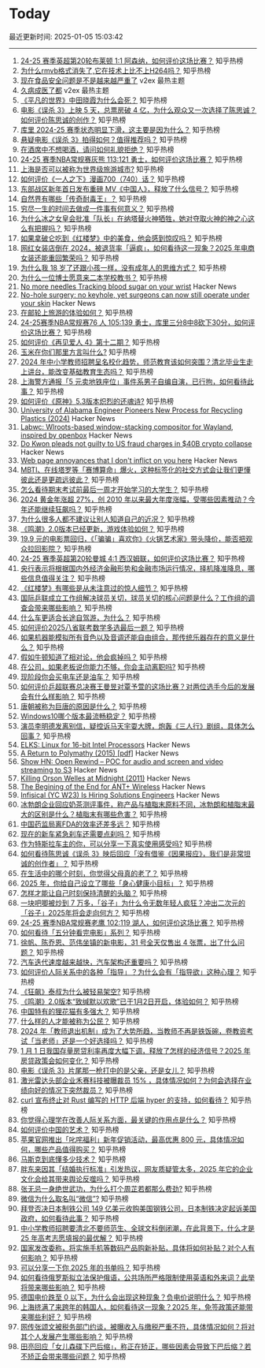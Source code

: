 # Today

最近更新时间: 2025-01-05 15:03:42

--- 
1. [24-25 赛季英超第20轮布莱顿 1:1 阿森纳，如何评价这场比赛？](https://www.zhihu.com/question/8733325099) 知乎热榜
2. [为什么rmvb格式消失了,它在技术上比不上H264吗？](https://www.zhihu.com/question/779011748) 知乎热榜
3. [现在食品安全问题是不是越来越严重了](https://www.v2ex.com/t/1102614) v2ex 最热主题
4. [久病成医了都](https://www.v2ex.com/t/1102611) v2ex 最热主题
5. [《平凡的世界》中田晓霞为什么会死？](https://www.zhihu.com/question/20674700) 知乎热榜
6. [电影《误杀 3》上映 5 天，总票房破 4 亿，为什么观众又一次选择了陈思诚？如何评价陈思诚的创作？](https://www.zhihu.com/question/8366004057) 知乎热榜
7. [库里 2024-25 赛季状态明显下滑，这主要是因为什么？](https://www.zhihu.com/question/8526404489) 知乎热榜
8. [悬疑电影《误杀 3》拍得如何？值得推荐吗？](https://www.zhihu.com/question/8269844740) 知乎热榜
9. [在酒席中不想喝酒，请问如何礼貌拒绝？](https://www.zhihu.com/question/8630806031) 知乎热榜
10. [24-25 赛季NBA常规赛灰熊 113:121 勇士，如何评价这场比赛？](https://www.zhihu.com/question/8758373767) 知乎热榜
11. [上海是否可以被称为世界级旅游城市?](https://www.zhihu.com/question/609863812) 知乎热榜
12. [如何评价《一人之下》漫画700（740）话？](https://www.zhihu.com/question/8553759375) 知乎热榜
13. [东部战区新年首日发布重磅 MV《中国人》，释放了什么信号？](https://www.zhihu.com/question/8426471438) 知乎热榜
14. [自然界有哪些「传奇耐毒王」？](https://www.zhihu.com/question/4493707133) 知乎热榜
15. [穷尽一生的时间去做成一件事有何意义？](https://www.zhihu.com/question/8722625575) 知乎热榜
16. [为什么冰之女皇会批准「队长」在纳塔替火神牺牲，她对夺取火神的神之心这么有把握吗？](https://www.zhihu.com/question/8465703578) 知乎热榜
17. [如果拿破仑吃到《红楼梦》中的美食，他会感到惊叹吗？](https://www.zhihu.com/question/3694288921) 知乎热榜
18. [网红女装店倒在 2024，被退货率「逼疯」，如何看待这一现象？2025 年电商女装还能重回繁荣吗？](https://www.zhihu.com/question/8533458471) 知乎热榜
19. [为什么我 18 岁了还跟小孩一样，没有成年人的思维方式？](https://www.zhihu.com/question/7673025057) 知乎热榜
20. [为什么一位博士愿意来二本学校教书？](https://www.zhihu.com/question/4311509518) 知乎热榜
21. [No more needles Tracking blood sugar on your wrist](https://uwaterloo.ca/news/media/no-more-needles-tracking-blood-sugar-your-wrist) Hacker News
22. [No-hole surgery: no keyhole, yet surgeons can now still operate under your skin](https://www.nibib.nih.gov/news-events/newsroom/getting-under-your-skin-3d-printing-technique-builds-structures-through-tissues) Hacker News
23. [在邮轮上旅游的体验如何？](https://www.zhihu.com/question/643857992) 知乎热榜
24. [24-25赛季NBA常规赛76 人 105:139 勇士，库里三分8中8砍下30分，如何评价这场比赛？](https://www.zhihu.com/question/8586849715) 知乎热榜
25. [如何评价《再见爱人 4》第十二期？](https://www.zhihu.com/question/8511622302) 知乎热榜
26. [玉米在你们那里方言叫什么?](https://www.zhihu.com/question/5404696252) 知乎热榜
27. [2024 年中小学教师招聘呈名校化趋势，师范教育该如何突围？清北毕业生走上讲台，能改变基础教育生态吗？](https://www.zhihu.com/question/8496882841) 知乎热榜
28. [上海警方通报「5 元卖地铁座位」事件系男子自编自演，已行拘，如何看待此事？](https://www.zhihu.com/question/8631842473) 知乎热榜
29. [如何评价《原神》5.3版本炽烈的还魂诗?](https://www.zhihu.com/question/8424732537) 知乎热榜
30. [University of Alabama Engineer Pioneers New Process for Recycling Plastics (2024)](https://news.ua.edu/2024/10/ua-chemical-engineer-plastic-recycling/) Hacker News
31. [Labwc: Wlroots-based window-stacking compositor for Wayland, inspired by openbox](https://labwc.github.io/) Hacker News
32. [Do Kwon pleads not guilty to US fraud charges in $40B crypto collapse](https://www.reuters.com/legal/former-crypto-executive-do-kwon-due-us-court-criminal-fraud-charges-2025-01-02/) Hacker News
33. [Web page annoyances that I don't inflict on you here](http://rachelbythebay.com/w/2025/01/04/cruft/) Hacker News
34. [MBTI、在线塔罗等「赛博算命」爆火，这种标签化的社交方式会让我们更懂彼此还是更疏远彼此？](https://www.zhihu.com/question/6988739258) 知乎热榜
35. [怎么看待期末考试前最后一周才开始学习的大学生？](https://www.zhihu.com/question/8342765707) 知乎热榜
36. [2024 黄金年涨超 27%，创 2010 年以来最大年度涨幅，受哪些因素推动？今年还能继续狂飙吗？](https://www.zhihu.com/question/8412100197) 知乎热榜
37. [为什么很多人都不建议让别人知道自己的近况？](https://www.zhihu.com/question/8097162608) 知乎热榜
38. [《鸣潮》2.0版本已经更新，游戏体验如何？](https://www.zhihu.com/question/8509133818) 知乎热榜
39. [19.9 元的电影票回归，《「骗骗」喜欢你》《火锅艺术家》带头降价，能否把观众拉回影院？](https://www.zhihu.com/question/8581413619) 知乎热榜
40. [24-25 赛季英超第20轮曼城 4:1 西汉姆联，如何评价这场比赛？](https://www.zhihu.com/question/8725599053) 知乎热榜
41. [央行表示将根据国内外经济金融形势和金融市场运行情况，择机降准降息，哪些信息值得关注？](https://www.zhihu.com/question/8635754587) 知乎热榜
42. [《红楼梦》有哪些是从未注意过的惊人细节？](https://www.zhihu.com/question/657852128) 知乎热榜
43. [国际乒联成立工作组解决球员关切，球员关切的核心问题是什么？工作组的调查会带来哪些影响？](https://www.zhihu.com/question/8626032099) 知乎热榜
44. [什么车更适合长途自驾游，为什么？](https://www.zhihu.com/question/509797303) 知乎热榜
45. [如何评价2025八省联考数学多选最后一题？](https://www.zhihu.com/question/8618460195) 知乎热榜
46. [如果机器能模拟所有音色以及音调还能自由组合，那传统乐器存在的意义是什么？](https://www.zhihu.com/question/666890968) 知乎热榜
47. [假如牛顿知道了相对论，他会疯掉吗？](https://www.zhihu.com/question/3594558487) 知乎热榜
48. [在公司，如果老板说你能力不够，你会主动离职吗?](https://www.zhihu.com/question/8505644733) 知乎热榜
49. [现阶段你会买电车还是油车？](https://www.zhihu.com/question/1924636440) 知乎热榜
50. [如何评价乒超联赛总决赛王曼昱对覃予萱的这场比赛？对两位选手今后的发展会有什么样影响？](https://www.zhihu.com/question/8434543137) 知乎热榜
51. [唐朝被称为巨唐的原因是什么？](https://www.zhihu.com/question/635245741) 知乎热榜
52. [Windows10哪个版本最流畅稳定？](https://www.zhihu.com/question/532979987) 知乎热榜
53. [演员李明德发离别信，疑控诉马天宇耍大牌，炮轰《三人行》剧组，具体怎么回事？](https://www.zhihu.com/question/8713913727) 知乎热榜
54. [ELKS: Linux for 16-bit Intel Processors](https://github.com/ghaerr/elks) Hacker News
55. [A Return to Polymathy (2015) [pdf]](https://paulrcohen.github.io/papers/Polymathy.pdf) Hacker News
56. [Show HN: Open Rewind – POC for audio and screen and video streaming to S3](https://github.com/janwilmake/efficient-recorder) Hacker News
57. [Killing Orson Welles at Midnight (2011)](https://www.nybooks.com/articles/2011/04/28/killing-orson-welles-midnight/) Hacker News
58. [The Begining of the End for ANT+ Wireless](https://www.dcrainmaker.com/2025/01/the-begining-of-the-end-for-ant-wireless.html) Hacker News
59. [Infisical (YC W23) Is Hiring Solutions Engineers](https://www.ycombinator.com/companies/infisical/jobs/yaEvock-solutions-engineer) Hacker News
60. [冰勃朗企业回应奶茶测评事件，称产品与植脂末原料不同，冰勃朗和植脂末最大的区别是什么？植脂末有哪些危害？](https://www.zhihu.com/question/8630449196) 知乎热榜
61. [中国药监局离FDA的效率还差多远？](https://www.zhihu.com/question/659310232) 知乎热榜
62. [现在的新车紧急刹车还需要点刹吗？](https://www.zhihu.com/question/447717535) 知乎热榜
63. [作为特斯拉车主的你，可以分享一下真实使用感受吗?](https://www.zhihu.com/question/616358869) 知乎热榜
64. [如何看待陈思诚《误杀 3》映后回应「没有借鉴《因果报应》，我们是非常坦诚的创作者」？](https://www.zhihu.com/question/8597837094) 知乎热榜
65. [在生活中的哪个时刻，你觉得父母真的老了？](https://www.zhihu.com/question/8630623809) 知乎热榜
66. [2025 年，你给自己设立了哪些「身心健康小目标」？](https://www.zhihu.com/question/6751902942) 知乎热榜
67. [怎样才能让自己时刻保持清醒的头脑？](https://www.zhihu.com/question/419333427) 知乎热榜
68. [一块吧唧被炒到 7 万多，「谷子」为什么令无数年轻人疯狂？冲出二次元的「谷子」2025年将会走向何方？](https://www.zhihu.com/question/6466616419) 知乎热榜
69. [24-25 赛季NBA常规赛老鹰 102:119 湖人，如何评价这场比赛？](https://www.zhihu.com/question/8680851834) 知乎热榜
70. [如何看待「五分钟看完电影」系列？](https://www.zhihu.com/question/61313877) 知乎热榜
71. [徐帆、陈乔恩、范伟坐镇的新电影，31 号全天仅售出 4 张票，出了什么问题？](https://www.zhihu.com/question/8453050064) 知乎热榜
72. [汽车迭代速度越来越快，汽车架构还重要吗？](https://www.zhihu.com/question/8465476886) 知乎热榜
73. [如何评价人际关系中的各种「指导」？为什么会有「指导欲」这种心理？](https://www.zhihu.com/question/8305632078) 知乎热榜
74. [《狂飙》泰叔为什么被轻易架空?](https://www.zhihu.com/question/582884066) 知乎热榜
75. [《鸣潮》2.0版本“致缄默以欢歌”已于1月2日开启，体验如何？](https://www.zhihu.com/question/8509568201) 知乎热榜
76. [中国特有的狸花猫有多强大？](https://www.zhihu.com/question/423321345) 知乎热榜
77. [什么样的人才能被称为公民？](https://www.zhihu.com/question/20008404) 知乎热榜
78. [2024 年「教师退出机制」成为了大势所趋，当教师不再是铁饭碗，卷教资考试「当老师」还是一个好选择吗？](https://www.zhihu.com/question/8535187820) 知乎热榜
79. [1 月 1 日我国存量房贷利率再度大幅下调，释放了怎样的经济信号？2025 年房贷政策会如何变化？](https://www.zhihu.com/question/8519684913) 知乎热榜
80. [电影《误杀 3》片尾那一枪打中的是父亲，还是女儿？](https://www.zhihu.com/question/8130742953) 知乎热榜
81. [激光雷达头部企业禾赛科技被曝裁员 15% ，具体情况如何？为何会选择在业绩向好的情况下突然裁员？](https://www.zhihu.com/question/8506757944) 知乎热榜
82. [curl 宣布终止对 Rust 编写的 HTTP 后端 hyper 的支持，如何看待？](https://www.zhihu.com/question/7830636579) 知乎热榜
83. [你觉得心理学在改善人际关系方面，最关键的作用点是什么？](https://www.zhihu.com/question/5901519425) 知乎热榜
84. [如何评价中国的艺术？](https://www.zhihu.com/question/390327373) 知乎热榜
85. [苹果官网推出「叱咤福利」新年促销活动，最高优惠 800 元，具体情况如何，哪些产品值得购买？](https://www.zhihu.com/question/8511800242) 知乎热榜
86. [马斯克到底懂多少技术？](https://www.zhihu.com/question/623114555) 知乎热榜
87. [胖东来因其「结婚执行标准」引发热议，网友质疑管太多，2025 年它的企业文化会给其带来舆论反噬吗？](https://www.zhihu.com/question/8638972870) 知乎热榜
88. [张无忌一身绝世武功，为什么打个周芷若都那么费劲?](https://www.zhihu.com/question/8030921689) 知乎热榜
89. [微信为什么取名叫“微信”?](https://www.zhihu.com/question/21729048) 知乎热榜
90. [拜登否决日本制铁公司 149 亿美元收购美国钢铁公司，日本制铁决定起诉美国政府，如何看待此事？](https://www.zhihu.com/question/8431527853) 知乎热榜
91. [中小学教师招聘要清北不要师范生、全球文科倒闭潮，在此背景下，什么才是 25 年高考志愿填报的最优解？](https://www.zhihu.com/question/8536938767) 知乎热榜
92. [国家发改委称，将实施手机等数码产品购新补贴，具体将如何补贴？对个人有何影响？](https://www.zhihu.com/question/8590224314) 知乎热榜
93. [可以分享一下你 2025 年的书单吗？](https://www.zhihu.com/question/2541006359) 知乎热榜
94. [如何看待俄罗斯拟立法保护俄语，公共场所严格限制使用英语和外来词？此举将带来哪些影响？](https://www.zhihu.com/question/8608074410) 知乎热榜
95. [德国电价跌至 0 以下，为什么会出现这种现象？负电价说明什么？](https://www.zhihu.com/question/8616317738) 知乎热榜
96. [上海挤满了来跨年的韩国人，如何看待这一现象？2025 年，免签政策还能带来哪些利好？](https://www.zhihu.com/question/8621244886) 知乎热榜
97. [网传张颂文被税务部门约谈，被曝收入与缴税严重不符，具体情况如何？将对其个人发展产生哪些影响？](https://www.zhihu.com/question/8590899203) 知乎热榜
98. [田亮回应「女儿森碟下巴后缩」，称正在矫正，哪些因素会导致下巴后缩？若不矫正会带来哪些问题？](https://www.zhihu.com/question/8599667762) 知乎热榜
